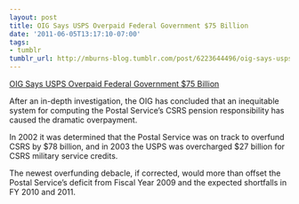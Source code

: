 ```yaml
---
layout: post
title: OIG Says USPS Overpaid Federal Government $75 Billion
date: '2011-06-05T13:17:10-07:00'
tags:
- tumblr
tumblr_url: http://mburns-blog.tumblr.com/post/6223644496/oig-says-usps-overpaid-federal-government-75
---
```

<a href="http://www.apwu.org/news/burrus/2010/update03-2010-100120.htm">OIG Says USPS Overpaid Federal Government $75 Billion</a>

<span>

After an in-depth investigation, the OIG has concluded that an inequitable system for computing the Postal Service’s CSRS pension responsibility has caused the dramatic overpayment. 

In 2002 it was determined that the Postal Service was on track to overfund CSRS by $78 billion, and in 2003 the USPS was overcharged $27 billion for CSRS military service credits.

The newest overfunding debacle, if corrected, would more than offset the Postal Service’s deficit from Fiscal Year 2009 and the expected shortfalls in FY 2010 and 2011.

</span>

